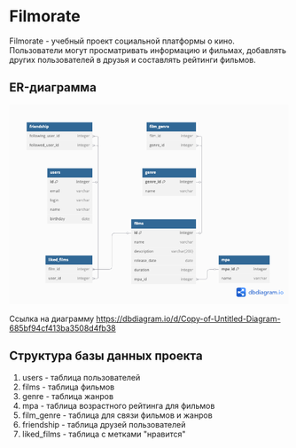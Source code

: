 # Filmorate
Filmorate - учебный проект социальной платформы о кино. Пользователи могут просматривать информацию и фильмах, добавлять других пользователей в друзья и составлять рейтинги фильмов.

## ER-диаграмма
![ER-диаграмма учебного проекта Filmorate](https://github.com/SlavaTurovski/java-filmorate/blob/add-database/Diagram%20add-database.png)

Ссылка на диаграмму
https://dbdiagram.io/d/Copy-of-Untitled-Diagram-685bf94cf413ba3508d4fb38

## Структура базы данных проекта
1. users - таблица пользователей
2. films - таблица фильмов
3. genre - таблица жанров
4. mpa - таблица возрастного рейтинга для фильмов
5. film_genre - таблица для связи фильмов и жанров
6. friendship - таблица друзей пользователей
7. liked_films - таблица с метками "нравится"
